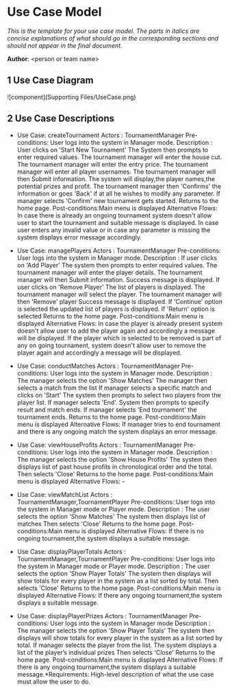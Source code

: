 # Use Case Model

*This is the template for your use case model. The parts in italics are concise explanations of what should go in the corresponding sections and should not appear in the final document.*

**Author**: \<person or team name\>

## 1 Use Case Diagram

![component](Supporting Files/UseCase.png)

## 2 Use Case Descriptions



- Use Case: createTournament Actors : TournamentManager Pre-conditions: User logs into the system in Manager mode. Description : User clicks on 'Start New Tournament' The System then prompts to enter required values. The tournament manager will enter the house cut. The tournament manager will enter the entry price. The tournament manager will enter all player usernames.
The tournament manager will then Submit information. The system will display,the player names,the potential prizes and profit. The tournament manager then 'Confirms' the information or goes 'Back' if at all he wishes to modify any parameter. If manager selects 'Confirm' new tournament gets started.
Returns to the home page. Post-conditions:Main menu is displayed Alternative Flows: In case there is already an ongoing tournament system doesn't allow user to start the tournament and suitable message is displayed. In case user enters any invalid value or in case any parameter is missing the system displays error message accordingly.

- Use Case: managePlayers Actors : TournamentManager Pre-conditions: User logs into the system in Manager mode. Description : If user clicks on 'Add Player' The system then prompts to enter required values. The tournament manager will enter the player details. The tournament manager will then Submit information. Success message is displayed. If user clicks on 'Remove Player' The list of players is displayed. The tournament manager will select the player. The tournament manager will then 'Remove' player Success message is displayed. If 'Continue' option is selected the updated list of players is displayed. If 'Return' option is selected Returns to the home page. Post-conditions:Main menu is displayed Alternative Flows: In case the player is already present system doesn't allow user to add the player again and accordingly a message will be displayed. If the player which is selected to be removed is part of any on going tournament, system doesn't allow user to remove the player again and accordingly a message will be displayed.

- Use Case: conductMatches Actors : TournamentManager Pre-conditions: User logs into the system in Manager mode. Description : The manager selects the option 'Show Matches' The manager then selects a match from the list If manager selects a specific match and clicks on 'Start' The system then prompts to select two players from the player list. If manager selects 'End'. System then prompts to specify result and match ends. If manager selects 'End tournament' the tournament ends. Returns to the home page. Post-conditions:Main menu is displayed Alternative Flows: If manager tries to end tournament and there is any ongoing match the system displays an error message.

- Use Case: viewHouseProfits Actors : TournamentManager Pre-conditions: User logs into the system in Manager mode. Description : The manager selects the option 'Show House Profits' The system then displays list of past house profits in chronological order and the total. Then selects 'Close' Returns to the home page. Post-conditions:Main menu is displayed Alternative Flows: -

- Use Case: viewMatchList Actors : TournamentManager,TournamentPlayer Pre-conditions: User logs into the system in Manager mode or Player mode. Description : The user selects the option 'Show Matches' The system then displays list of matches Then selects 'Close' Returns to the home page. Post-conditions:Main menu is displayed Alternative Flows: If there is no ongoing tournament,the system displays a suitable message.

- Use Case: displayPlayerTotals Actors : TournamentManager,TournamentPlayer Pre-conditions: User logs into the system in Manager mode or Player mode. Description : The user selects the option 'Show Player Totals' The system then displays will show totals for every player in the system as a list sorted by total. Then selects 'Close' Returns to the home page. Post-conditions:Main menu is displayed Alternative Flows: If there any ongoing tournament,the system displays a suitable message.

- Use Case: displayPlayerPrizes Actors : TournamentManager Pre-conditions: User logs into the system in Manager mode Description : The manager selects the option 'Show Player Totals' The system then displays will show totals for every player in the system as a list sorted by total. If manager selects the player from the list. The system displays a list of the player’s individual prizes Then selects 'Close' Returns to the home page. Post-conditions:Main menu is displayed Alternative Flows: If there is any ongoing tournament,the system displays a suitable message.*Requirements: High-level description of what the use case must allow the user to do.
